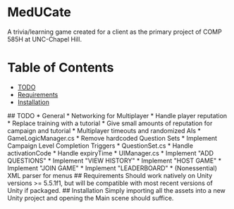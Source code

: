 # MedUCate

A trivia/learning game created for a client as the primary project of COMP 585H at UNC-Chapel Hill.

# Table of Contents
  * [TODO](#TODO)
  * [Requirements](#Requirements)
  * [Installation](#Installation)

<a name = "TODO"/>
## TODO
  * General
    * Networking for Multiplayer
    * Handle player reputation
    * Replace training with a tutorial
    * Give small amounts of reputation for campaign and tutorial
    * Multiplayer timeouts and randomized AIs
  * GameLogicManager.cs
    * Remove hardcoded Question Sets
    * Implement Campaign Level Completion Triggers
  * QuestionSet.cs
    * Handle activationCode
    * Handle expiryTime
  * UIManager.cs
    * Implement "ADD QUESTIONS"
    * Implement "VIEW HISTORY"
    * Implement "HOST GAME"
    * Implement "JOIN GAME"
    * Implement "LEADERBOARD"
    * (Nonessential) XML parser for menus
  
<a name = "Requirements"/>
## Requirements
Should work natively on Unity versions >= 5.5.1f1, but will be compatible with most recent versions of Unity if packaged.
  
<a name = "Installation"/>
## Installation
Simply importing all the assets into a new Unity project and opening the Main scene should suffice.